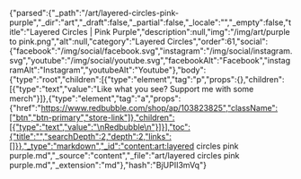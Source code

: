{"parsed":{"_path":"/art/layered-circles-pink-purple","_dir":"art","_draft":false,"_partial":false,"_locale":"","_empty":false,"title":"Layered Circles | Pink Purple","description":null,"img":"/img/art/purple to pink.png","alt":null,"category":"Layered Circles","order":61,"social":{"facebook":"/img/social/facebook.svg","instagram":"/img/social/instagram.svg","youtube":"/img/social/youtube.svg","facebookAlt":"Facebook","instagramAlt":"Instagram","youtubeAlt":"Youtube"},"body":{"type":"root","children":[{"type":"element","tag":"p","props":{},"children":[{"type":"text","value":"Like what you see? Support me with some merch"}]},{"type":"element","tag":"a","props":{"href":"https://www.redbubble.com/shop/ap/103823825","className":["btn","btn-primary","store-link"]},"children":[{"type":"text","value":"\nRedbubble\n"}]}],"toc":{"title":"","searchDepth":2,"depth":2,"links":[]}},"_type":"markdown","_id":"content:art:layered circles pink purple.md","_source":"content","_file":"art/layered circles pink purple.md","_extension":"md"},"hash":"BjUPII3mVq"}